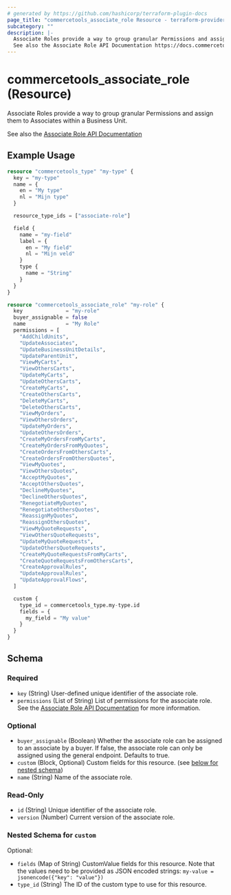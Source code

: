 ```yaml
---
# generated by https://github.com/hashicorp/terraform-plugin-docs
page_title: "commercetools_associate_role Resource - terraform-provider-commercetools"
subcategory: ""
description: |-
  Associate Roles provide a way to group granular Permissions and assign them to Associates within a Business Unit.
  See also the Associate Role API Documentation https://docs.commercetools.com/api/projects/associate-roles
---
```


# commercetools_associate_role (Resource)

Associate Roles provide a way to group granular Permissions and assign them to Associates within a Business Unit.

See also the [Associate Role API Documentation](https://docs.commercetools.com/api/projects/associate-roles)

## Example Usage

```terraform
resource "commercetools_type" "my-type" {
  key = "my-type"
  name = {
    en = "My type"
    nl = "Mijn type"
  }

  resource_type_ids = ["associate-role"]

  field {
    name = "my-field"
    label = {
      en = "My field"
      nl = "Mijn veld"
    }
    type {
      name = "String"
    }
  }
}

resource "commercetools_associate_role" "my-role" {
  key              = "my-role"
  buyer_assignable = false
  name             = "My Role"
  permissions = [
    "AddChildUnits",
    "UpdateAssociates",
    "UpdateBusinessUnitDetails",
    "UpdateParentUnit",
    "ViewMyCarts",
    "ViewOthersCarts",
    "UpdateMyCarts",
    "UpdateOthersCarts",
    "CreateMyCarts",
    "CreateOthersCarts",
    "DeleteMyCarts",
    "DeleteOthersCarts",
    "ViewMyOrders",
    "ViewOthersOrders",
    "UpdateMyOrders",
    "UpdateOthersOrders",
    "CreateMyOrdersFromMyCarts",
    "CreateMyOrdersFromMyQuotes",
    "CreateOrdersFromOthersCarts",
    "CreateOrdersFromOthersQuotes",
    "ViewMyQuotes",
    "ViewOthersQuotes",
    "AcceptMyQuotes",
    "AcceptOthersQuotes",
    "DeclineMyQuotes",
    "DeclineOthersQuotes",
    "RenegotiateMyQuotes",
    "RenegotiateOthersQuotes",
    "ReassignMyQuotes",
    "ReassignOthersQuotes",
    "ViewMyQuoteRequests",
    "ViewOthersQuoteRequests",
    "UpdateMyQuoteRequests",
    "UpdateOthersQuoteRequests",
    "CreateMyQuoteRequestsFromMyCarts",
    "CreateQuoteRequestsFromOthersCarts",
    "CreateApprovalRules",
    "UpdateApprovalRules",
    "UpdateApprovalFlows",
  ]

  custom {
    type_id = commercetools_type.my-type.id
    fields = {
      my_field = "My value"
    }
  }
}
```

<!-- schema generated by tfplugindocs -->
## Schema

### Required

- `key` (String) User-defined unique identifier of the associate role.
- `permissions` (List of String) List of permissions for the associate role. See the [Associate Role API Documentation](https://docs.commercetools.com/api/projects/associate-roles#ctp:api:type:Permission) for more information.

### Optional

- `buyer_assignable` (Boolean) Whether the associate role can be assigned to an associate by a buyer. If false, the associate role can only be assigned using the general endpoint. Defaults to true.
- `custom` (Block, Optional) Custom fields for this resource. (see [below for nested schema](#nestedblock--custom))
- `name` (String) Name of the associate role.

### Read-Only

- `id` (String) Unique identifier of the associate role.
- `version` (Number) Current version of the associate role.

<a id="nestedblock--custom"></a>
### Nested Schema for `custom`

Optional:

- `fields` (Map of String) CustomValue fields for this resource. Note that the values need to be provided as JSON encoded strings: `my-value = jsonencode({"key": "value"})`
- `type_id` (String) The ID of the custom type to use for this resource.
